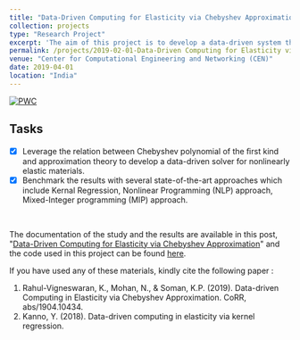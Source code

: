 ```yaml
---
title: "Data-Driven Computing for Elasticity via Chebyshev Approximation"
collection: projects
type: "Research Project"
excerpt: 'The aim of this project is to develop a data-driven system that uses chebyshev approximation for rapid identification of stress-strain values in non-linearly elastic body.'
permalink: /projects/2019-02-01-Data-Driven Computing for Elasticity via Chebyshev Approximation-4
venue: "Center for Computational Engineering and Networking (CEN)"
date: 2019-04-01
location: "India"
---
```

[![PWC](https://img.shields.io/endpoint.svg?url=https://paperswithcode.com/badge/data-driven-computing-in-elasticity-via/stress-strain-relation-on-non-linear)](https://paperswithcode.com/sota/stress-strain-relation-on-non-linear)
## Tasks
- [x]  Leverage the relation between Chebyshev polynomial of the ﬁrst kind and approximation theory to develop a data-driven solver for nonlinearly elastic materials.  
- [x] Benchmark the results with several state-of-the-art approaches which include Kernal Regression, Nonlinear Programming (NLP) approach, Mixed-Integer programming (MIP) approach.
<br/>

The documentation of the study and the results are available in this post, "[Data-Driven Computing for Elasticity via Chebyshev Approximation](https://rahulvigneswaran.github.io/posts/2019/01/2019-02-01-Data-Driven%20Computing%20for%20Elasticity%20via%20Chebyshev%20Approximation-4/)" and the code used in this project can be found [here](https://github.com/rahulvigneswaran/Data-Driven-Computing-in-Elasticity-via-Chebyshev-Approximation).
<br/>

If you have used any of these materials, kindly cite the following paper :

1. Rahul-Vigneswaran, K., Mohan, N., & Soman, K.P. (2019). Data-driven Computing in Elasticity via Chebyshev Approximation. CoRR, abs/1904.10434.
2. Kanno, Y. (2018). Data-driven computing in elasticity via kernel regression.
